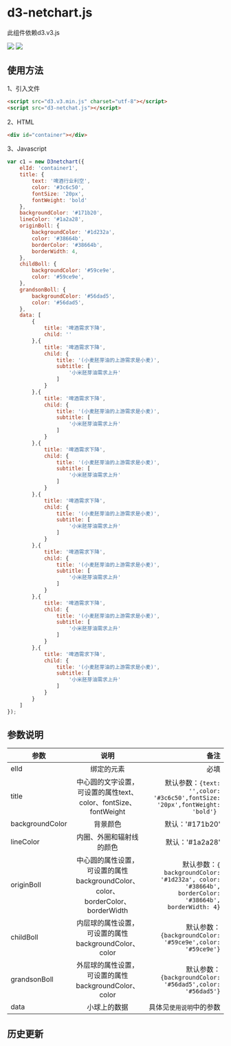 # d3-netchart.js
此组件依赖d3.v3.js

![](https://img.shields.io/badge/chrome-ok-green.svg)
![](https://img.shields.io/badge/Firefox-ok-green.svg)

## 使用方法

1、引入文件
``` html
<script src="d3.v3.min.js" charset="utf-8"></script>
<script src="d3-netchat.js"></script>
```
2、HTML
``` html
<div id="container"></div>
```
3、Javascript
``` javascript
var c1 = new D3netchart({
    elId: 'container1',
    title: {
        text: '啤酒行业利空',
        color: '#3c6c50',
        fontSize: '20px',
        fontWeight: 'bold'
    },
    backgroundColor: '#171b20',
    lineColor: '#1a2a28',
    originBoll: {
        backgroundColor: '#1d232a',
        color: '#38664b',
        borderColor: '#38664b',
        borderWidth: 4,
    },
    childBoll: {
        backgroundColor: '#59ce9e',
        color: '#59ce9e',
    },
    grandsonBoll: {
        backgroundColor: '#56dad5',
        color: '#56dad5',
    },
    data: [
        {
            title: '啤酒需求下降',
            child: ''
        },{
            title: '啤酒需求下降',
            child: {
                title: '(小麦胚芽油的上游需求是小麦)',
                subtitle: [
                    '小米胚芽油需求上升'
                ]
            }
        },{
            title: '啤酒需求下降',
            child: {
                title: '(小麦胚芽油的上游需求是小麦)',
                subtitle: [
                    '小米胚芽油需求上升'
                ]
            } 
        },{
            title: '啤酒需求下降',
            child: {
                title: '(小麦胚芽油的上游需求是小麦)',
                subtitle: [
                    '小米胚芽油需求上升'
                ]
            } 
        },{
            title: '啤酒需求下降',
            child: {
                title: '(小麦胚芽油的上游需求是小麦)',
                subtitle: [
                    '小米胚芽油需求上升'
                ]
            } 
        },{
            title: '啤酒需求下降',
            child: {
                title: '(小麦胚芽油的上游需求是小麦)',
                subtitle: [
                    '小米胚芽油需求上升'
                ]
            } 
        },{
            title: '啤酒需求下降',
            child: {
                title: '(小麦胚芽油的上游需求是小麦)',
                subtitle: [
                    '小米胚芽油需求上升'
                ]
            } 
        },{
            title: '啤酒需求下降',
            child: {
                title: '(小麦胚芽油的上游需求是小麦)',
                subtitle: [
                    '小米胚芽油需求上升'
                ]
            } 
        }
    ]
});
```

## 参数说明
| 参数              | 说明          | 备注   |
| ----------------- |:-------------:| -----:|
| elId              | 绑定的元素 | 必填 |
| title             | 中心圆的文字设置，可设置的属性text、color、fontSize、fontWeight | 默认参数：`{text: '',color: '#3c6c50',fontSize: '20px',fontWeight: 'bold'} `|
| backgroundColor   | 背景颜色      | 默认：'#171b20' |
| lineColor         | 内圈、外圈和辐射线的颜色 | 默认：'#1a2a28' |
| originBoll        | 中心圆的属性设置，可设置的属性backgroundColor、color、borderColor、borderWidth | 默认参数：`{ backgroundColor: '#1d232a', color: '#38664b', borderColor: '#38664b', borderWidth: 4}` |
| childBoll         | 内层球的属性设置，可设置的属性backgroundColor、color | 默认参数：`{backgroundColor: '#59ce9e',color: '#59ce9e'}` |
| grandsonBoll      | 外层球的属性设置，可设置的属性backgroundColor、color | 默认参数：`{backgroundColor: '#56dad5',color: '#56dad5'}` |
| data              | 小球上的数据 | 具体见`使用说明`中的参数 |

## 历史更新
